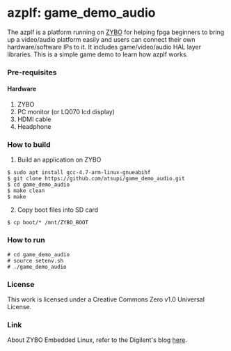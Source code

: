 # azplf: game_demo_audio
The azplf is a platform running on [ZYBO](https://reference.digilentinc.com/reference/programmable-logic/zybo/start) for helping fpga beginners to bring up a video/audio platform easily and users can connect their own hardware/software IPs to it. It includes game/video/audio HAL layer libraries. This is a simple game demo to learn how azplf works.
### Pre-requisites
#### Hardware  
1. ZYBO
2. PC monitor (or LQ070 lcd display)
3. HDMI cable
4. Headphone

### How to build
1. Build an application on ZYBO  
```
$ sudo apt install gcc-4.7-arm-linux-gnueabihf
$ git clone https://github.com/atsupi/game_demo_audio.git
$ cd game_demo_audio
$ make clean
$ make
```
2. Copy boot files into SD card  
```
$ cp boot/* /mnt/ZYBO_BOOT
```

### How to run  
```
# cd game_demo_audio
# source setenv.sh
# ./game_demo_audio
```
### License
This work is licensed under a Creative Commons Zero v1.0 Universal License.

### Link
About ZYBO Embedded Linux, refer to the Digilent's blog [here](https://blog.digilentinc.com/zybo-embedded-linux-hands-on-tutorial/).
